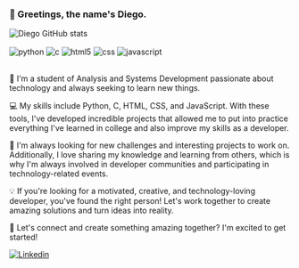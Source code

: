 ### 👋 Greetings, the name's Diego.

![Diego GitHub stats](https://github-readme-stats.vercel.app/api?username=diegodevc&show_icons=true&theme=tokyonight)
<div style="display: inline_block">
    <img align="center" alt="python" src="https://img.shields.io/badge/Python-14354C?style=for-the-badge&logo=python&logoColor=white" />
    <img align="center" alt="c" src="https://img.shields.io/badge/C-00599C?style=for-the-badge&logo=c&logoColor=white" />
    <img align="center" alt="html5" src="https://img.shields.io/badge/HTML5-E34F26?style=for-the-badge&logo=html5&logoColor=white" />
    <img align="center" alt="css" src="https://img.shields.io/badge/CSS3-1572B6?style=for-the-badge&logo=css3&logoColor=white" />
    <img align="center" alt="javascript" src="https://img.shields.io/badge/JavaScript-323330?style=for-the-badge&logo=javascript&logoColor=F7DF1E" />
</div><br/>

📓 I'm a student of Analysis and Systems Development passionate about technology and always seeking to learn new things.

💻 My skills include Python, C, HTML, CSS, and JavaScript. With these tools, I've developed incredible projects that allowed me to put into practice everything I've learned in college and also improve my skills as a developer.

🚀 I'm always looking for new challenges and interesting projects to work on. Additionally, I love sharing my knowledge and learning from others, which is why I'm always involved in developer communities and participating in technology-related events.

💡 If you're looking for a motivated, creative, and technology-loving developer, you've found the right person! Let's work together to create amazing solutions and turn ideas into reality.

🤝 Let's connect and create something amazing together? I'm excited to get started!

[![Linkedin](https://img.shields.io/badge/LinkedIn-0077B5?style=for-the-badge&logo=linkedin&logoColor=white)](https://www.linkedin.com/in/diego-balardi-a2680721b)



